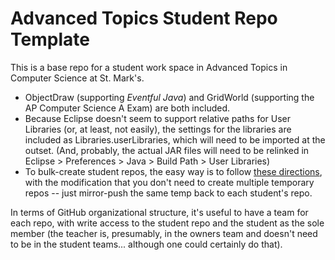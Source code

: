 Advanced Topics Student Repo Template
===================
This is a base repo for a student work space in Advanced Topics in Computer Science at St. Mark's.

  - ObjectDraw (supporting _Eventful Java_) and GridWorld (supporting the AP Computer Science A Exam) are both included.
  - Because Eclipse doesn't seem to support relative paths for User Libraries (or, at least, not easily), the settings for the libraries are included as Libraries.userLibraries, which will need to be imported at the outset. (And, probably, the actual JAR files will need to be relinked in Eclipse > Preferences > Java > Build Path > User Libraries)
  - To bulk-create student repos, the easy way is to follow [these directions](https://help.github.com/articles/duplicating-a-repository), with the modification that you don't need to create multiple temporary repos -- just mirror-push the same temp back to each student's repo.
  
In terms of GitHub organizational structure, it's useful to have a team for each repo, with write access to the student repo and the student as the sole member (the teacher is, presumably, in the owners team and doesn't need to be in the student teams... although one could certainly do that).
